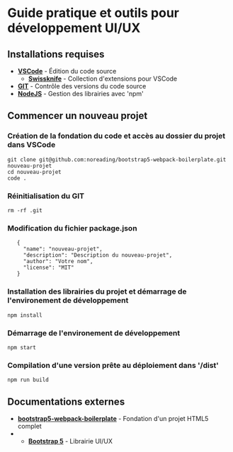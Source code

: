 # Guide pratique et outils pour développement UI/UX
## Installations requises
- __[VSCode](https://code.visualstudio.com/)__ - Édition du code source
  - __[Swissknife](https://marketplace.visualstudio.com/items?itemName=luisfontes19.vscode-swissknife)__ - Collection d'extensions pour VSCode
- __[GIT](https://git-scm.com/downloads)__ - Contrôle des versions du code source
- __[NodeJS](https://nodejs.org/)__ - Gestion des librairies avec 'npm'
## Commencer un nouveau projet
### Création de la fondation du code et accès au dossier du projet dans VSCode
    git clone git@github.com:noreading/bootstrap5-webpack-boilerplate.git nouveau-projet
    cd nouveau-projet
    code .
### Réinitialisation du GIT
    rm -rf .git
### Modification du fichier package.json
```
   {
     "name": "nouveau-projet",
     "description": "Description du nouveau-projet",
     "author": "Votre nom",
     "license": "MIT"
   } 
```
### Installation des librairies du projet et démarrage de l'environement de développement
    npm install
### Démarrage de l'environement de développement
    npm start
### Compilation d'une version prête au déploiement dans '/dist'
    npm run build
## Documentations externes
- __[bootstrap5-webpack-boilerplate](https://github.com/noreading/bootstrap5-webpack-boilerplate)__ - Fondation d'un projet HTML5 complet
- - __[Bootstrap 5](https://getbootstrap.com/docs/5.0/customize/overview/)__ - Librairie UI/UX
